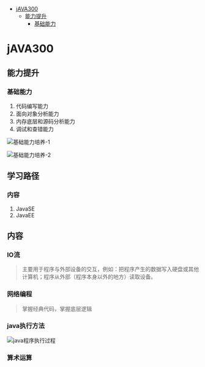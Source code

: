 * [jAVA300](#java300)
	* [能力提升](#能力提升)
		* [基础能力](#基础能力)

# jAVA300

## 能力提升

### 基础能力

 1. 代码编写能力
 2. 面向对象分析能力
 3. 内存底层和源码分析能力
 4. 调试和查错能力

![基础能力培养-1](https://gitee.com/shengguyoulan/java300_images/raw/master/1618107161324.png)

![基础能力培养-2](https://gitee.com/shengguyoulan/java300_images/raw/master/1618107106889.png)

## 学习路径

### 内容

 1. JavaSE
 2. JavaEE

## 内容

### IO流

> 主要用于程序与外部设备的交互，例如：把程序产生的数据写入硬盘或其他计算机；程序从外部（程序本身以外的地方）读取设备。

### 网络编程

> 掌握经典代码，掌握底层逻辑

### java执行方法

![java程序执行过程](https://gitee.com/shengguyoulan/java300_images/raw/master/1618123302608.png)

### 算术运算

